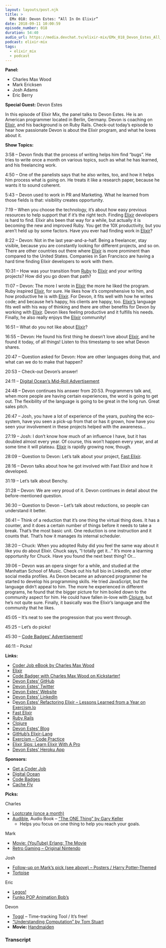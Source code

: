 ```yaml
---
layout: layouts/post.njk
title: >
  EMx 018: Devon Estes: “All In On Elixir”
date: 2018-09-11 10:00:59
episode_number: 018
duration: 54:40
audio_url: https://media.devchat.tv/elixir-mix/EMx_018_Devon_Estes_All_in_on_Elixir.mp3
podcast: elixir-mix
tags:
  - elixir_mix
  - podcast
---
```


**Panel:**

- Charles Max Wood
- Mark Ericksen
- Josh Adams
- Eric Berry

**Special Guest:** Devon Estes

In this episode of Elixir Mix, the panel talks to Devon Estes. He is an American programmer located in Berlin, Germany. Devon is coaching on [Elixir](https://elixir-lang.org/), and his background is on Ruby Rails. Check-out today’s episode to hear how passionate Devon is about the Elixir program, and what he loves about it.

**Show Topics:**

3:58 – Devon finds that the process of writing helps him find “bugs”. He tries to write once a month on various topics, such as what he has learned, and his freelancing work.

4:50 – One of the panelists says that he also writes, too, and how it helps him process what is going on. He treats it like a research paper, because he wants it to sound coherent.

5:43 – Devon used to work in PR and Marketing. What he learned from those fields is that: visibility creates opportunity.

7:19 – When you choose the technology, it’s about how easy previous resources to help support that if it’s the right tech. Finding [Elixir](https://elixir-lang.org/) developers is hard to find. Elixir ahs been that way for a while, but actually it is becoming the new and improved Ruby. You get the 10X productivity, but you aren’t held up by some factors. Have you ever had finding work in [Elixir](https://elixir-lang.org/)?

8:22 – Devon: Not in the last year-and-a-half. Being a freelancer, stay visible, because you are constantly looking for different projects, and so on. There are other countries out there where [Elixir](https://elixir-lang.org/) is more prominent than compared to the United States. Companies in San Francisco are having a hard time finding Elixir developers to work with them.

10:31 – How was your transition from [Ruby](https://rubyonrails.org) to [Elixir](https://elixir-lang.org/) and your writing projects? How did you go down that path?

11:07 – Devon: The more I wrote in [Elixir](https://elixir-lang.org/) the more he liked the program. Ruby inspired [Elixir](https://elixir-lang.org/), for sure. He likes how it’s comprehensive to him, and how productive he is with [Elixir](https://elixir-lang.org/). For Devon, it fits well with how he writes code; and because he’s happy, his clients are happy, too. [Elixir’s](https://elixir-lang.org/) language fits well with his way of thinking and there are other benefits for Devon by working with [Elixir](https://elixir-lang.org/). Devon likes feeling productive and it fulfills his needs. Finally, he also really enjoys the [Elixir](https://elixir-lang.org/) community!

16:51 – What do you not like about [Elixir](https://elixir-lang.org/)?

16:55 – Devon: He found his first thing he doesn’t love about [Elixir](https://elixir-lang.org/), and he found it today, of all things! Listen to this timestamp to see what Devon shares.

20:47 – Question asked for Devon: How are other languages doing that, and what can we do to make that happen?

20:53 – Check-out Devon’s answer!

24:11 – [Digital Ocean’s Mid-Roll Advertisement](https://www.digitalocean.com/)

24:48 – Devon continues his answer from 20:53. Programmers talk and, when more people are having certain experiences, the word is going to get out. The flexibility of the language is going to be great in the long run. Great sales pitch.

26:47 – Josh, you have a lot of experience of the years, pushing the eco-system, have you seen a pick-up from that or has it grown, how have you seen your involvement in these projects helped with the awareness...

27:19 – Josh: I don’t know how much of an influence I have, but it has doubled almost every year. Of course, this won’t happen every year, and at some time it will plateau. [Elixir](https://elixir-lang.org/) is rapidly growing now, though.

28:09 – Question to Devon: Let’s talk about your project, [Fast Elixir](https://github.com/devonestes/fast-elixir).

28:16 – Devon talks about how he got involved with Fast Elixir and how it developed.

31:19 – Let’s talk about Benchy.

31:28 – Devon: We are very proud of it. Devon continues in detail about the before-mentioned question.

36:30 – Question to Devon – Let’s talk about reductions, so people can understand it better.

36:41 – Think of a reduction that it’s one thing the virtual thing does. It has a counter, and it does a certain number of things before it needs to take a break. That’s the most basic unit. One reduction is one instruction and it counts that. That’s how it manages its internal scheduler.

38:20 – Chuck: When you adopted Ruby did you feel the same way about it like you do about Elixir. Chuck says, “I totally get it...” It’s more a learning opportunity for Chuck. Have you found the next best thing? Or...

39:06 – Devon was an opera singer for a while, and studied at the Manhattan School of Music. Check out his full bio in LinkedIn, and other social media profiles. As Devon became an advanced programmer he started to develop his programming skills. He tried JavaScript, but the language didn’t appeal to him. The more he experienced in different programs, he found that the bigger picture for him boiled down to the community aspect for him. He could have fallen in-love with [Clojure](https://clojure.org), but he’s not quite sure. Finally, it basically was the Elixir’s language and the community that he likes.

45:05 – It’s neat to see the progression that you went through.

45:25 – Let’s do picks!

45:30 – [Code Badges' Advertisement!](http://codebadge.org/)

46:11 – Picks!

**Links:**

- [Coder Job eBook by Charles Max Wood](https://devchat.tv/get-a-coder-job/)
- [Elixir](https://elixir-lang.org/)
- [Code Badger with Charles Max Wood on Kickstarter!](https://www.kickstarter.com/projects/521063736/codebadgeorg)
- [Devon Estes’ GitHub](https://github.com/devonestes)
- [Devon Estes’ Twitter](https://twitter.com/devoncestes?ref_src=twsrc%255Egoogle%257Ctwcamp%255Eserp%257Ctwgr%255Eauthor)
- [Devon Estes’ Website](http://devonestes.herokuapp.com)
- [Devon Estes’ LinkedIn](https://www.linkedin.com/in/devoncestes/)
- D[evon Estes’ Refactoring Elixir – Lessons Learned from a Year on Exercism.lo](https://youtu.be/tJJMrtJEK1A)
- [Fast Elixir](https://github.com/devonestes/fast-elixir)
- [Ruby Rails](https://rubyonrails.org)
- [Clojure](https://clojure.org)
- [Devon Estes’ Blog](https://devonestes.herokuapp.com/all-in)
- [GitHub’s Elixir-Lang](https://github.com/elixir-lang/elixir/blob/master/lib/elixir/lib/kernel.ex#L4676)
- [Exercism – Code Practice](https://exercism.io)
- [Elixir Sips: Learn Elixir With A Pro](http://elixirsips.com)
- [Devon Estes’ Heroku App](http://devonestes.herokuapp.com/using-erlang-trace-3)

**Sponsors:**

- [Get a Coder Job](http://getacoderjob.com/)
- [Digital Ocean](https://www.digitalocean.com/)
- [Code Badges](http://codebadge.org/)
- [Cache Fly](https://www.cachefly.com)

**Picks:**

Charles

- [Lootcrate (once a month)](https://www.lootcrate.com/share/earnloot?utm_campaign=Generic_MyAccountsPopUp+-+TEST+-+no+TW&utm_content=personal_url&utm_medium=referral&utm_source=Friendbuy&fbuy_ref_code=j6wJH)
- [Audible](https://www.audible.com/?ref=a_ep_title__t1_nav_header_logo&pf_rd_p=b6bffedb-882c-4e5d-b04f-6aaa6e437b22&pf_rd_r=8KJKKC8K2BJJ1MQWMTVR&), Audio Book – [“The ONE Thing” by Gary Keller](https://www.audible.com/ep/title/?asin=B00FPMTFRM&source_code=GO1GBSH09091690EI&device=d&cvosrc=ppc.google.%252Bthe%2520%252Bone%2520%252Bthing&cvo_campaign=250471809&cvo_crid=260177648374&Matchtype=b&gclid=EAIaIQobChMI_NGLp5as3QIVnbjACh013gnjEAAYASAAEgIEn_D_BwE&gclsrc=aw.ds)
  - Helps you focus on one thing to help you reach your goals.

Mark

- [Movie: (YouTube) Erlang: The Movie](https://youtu.be/xrIjfIjssLE)
- [Retro Gaming – Original Nintendo](https://www.nintendo.com/nes-classic)

Josh

- [Follow-up on Mark’s pick (see above) – Posters / Harry Potter-Themed](http://steve.vinoski.net/blog/2010/03/29/erlang-the-movie-poster/)
- [Tortoise](https://github.com/gausby/tortoise)

Eric

- [Legos!](https://www.amazon.com/McFarlane-South-Classroom-Large-Construction/dp/B06Y2JNN18/ref=sr_1_1?s=toys-and-games&ie=UTF8&qid=1535480850&sr=1-1&keywords=south+park+legos)
- [Funko POP Animation Bob’s](https://www.amazon.com/Funko-Animation-Burgers-Action-Figure/dp/B015GMX4XG/ref=sr_1_3?s=toys-and-games&ie=UTF8&qid=1535480834&sr=1-3&keywords=bobs+burgers+funko+pop)

Devon

- [Toggl](http://computationbook.com) – Time-tracking Tool / It’s free!
- [“Understanding Computation” by Tom Stuart](http://computationbook.com)
- **Movie:** [Handmaiden](https://www.imdb.com/title/tt4016934/)

### Transcript
